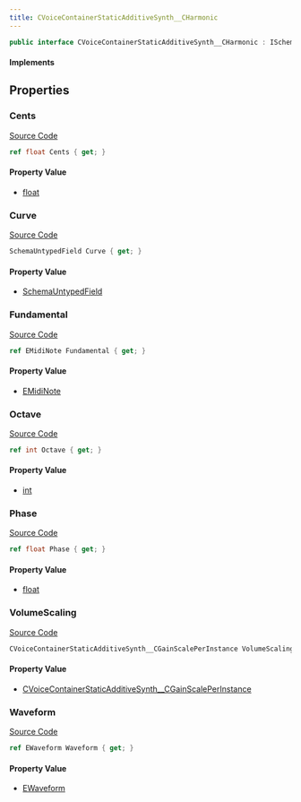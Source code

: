 ```yaml
---
title: CVoiceContainerStaticAdditiveSynth__CHarmonic
---
```


```csharp
public interface CVoiceContainerStaticAdditiveSynth__CHarmonic : ISchemaClass<CVoiceContainerStaticAdditiveSynth__CHarmonic>, ISchemaField, ISchemaClass, INativeHandle
```

#### Implements

## Properties

### Cents

[Source Code](https://github.com/swiftly-solution/swiftlys2/blob/main/managed/src/SwiftlyS2.Generated/Schemas/Interfaces/CVoiceContainerStaticAdditiveSynth__CHarmonic.cs#L23)

```csharp
ref float Cents { get; }
```

#### Property Value

- [float](https://learn.microsoft.com/dotnet/api/system.single)

### Curve

[Source Code](https://github.com/swiftly-solution/swiftlys2/blob/main/managed/src/SwiftlyS2.Generated/Schemas/Interfaces/CVoiceContainerStaticAdditiveSynth__CHarmonic.cs#L28)

```csharp
SchemaUntypedField Curve { get; }
```

#### Property Value

- [SchemaUntypedField](/docs/api/shared/schemas/schemauntypedfield)

### Fundamental

[Source Code](https://github.com/swiftly-solution/swiftlys2/blob/main/managed/src/SwiftlyS2.Generated/Schemas/Interfaces/CVoiceContainerStaticAdditiveSynth__CHarmonic.cs#L19)

```csharp
ref EMidiNote Fundamental { get; }
```

#### Property Value

- [EMidiNote](/docs/api/shared/schemadefinitions/emidinote)

### Octave

[Source Code](https://github.com/swiftly-solution/swiftlys2/blob/main/managed/src/SwiftlyS2.Generated/Schemas/Interfaces/CVoiceContainerStaticAdditiveSynth__CHarmonic.cs#L21)

```csharp
ref int Octave { get; }
```

#### Property Value

- [int](https://learn.microsoft.com/dotnet/api/system.int32)

### Phase

[Source Code](https://github.com/swiftly-solution/swiftlys2/blob/main/managed/src/SwiftlyS2.Generated/Schemas/Interfaces/CVoiceContainerStaticAdditiveSynth__CHarmonic.cs#L25)

```csharp
ref float Phase { get; }
```

#### Property Value

- [float](https://learn.microsoft.com/dotnet/api/system.single)

### VolumeScaling

[Source Code](https://github.com/swiftly-solution/swiftlys2/blob/main/managed/src/SwiftlyS2.Generated/Schemas/Interfaces/CVoiceContainerStaticAdditiveSynth__CHarmonic.cs#L30)

```csharp
CVoiceContainerStaticAdditiveSynth__CGainScalePerInstance VolumeScaling { get; }
```

#### Property Value

- [CVoiceContainerStaticAdditiveSynth__CGainScalePerInstance](/docs/api/shared/schemadefinitions/cvoicecontainerstaticadditivesynth__cgainscaleperinstance)

### Waveform

[Source Code](https://github.com/swiftly-solution/swiftlys2/blob/main/managed/src/SwiftlyS2.Generated/Schemas/Interfaces/CVoiceContainerStaticAdditiveSynth__CHarmonic.cs#L17)

```csharp
ref EWaveform Waveform { get; }
```

#### Property Value

- [EWaveform](/docs/api/shared/schemadefinitions/ewaveform)

